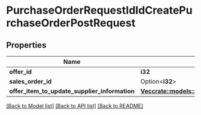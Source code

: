 # PurchaseOrderRequestIdIdCreatePurchaseOrderPostRequest

## Properties

Name | Type | Description | Notes
------------ | ------------- | ------------- | -------------
**offer_id** | **i32** |  | 
**sales_order_id** | Option<**i32**> |  | [optional]
**offer_item_to_update_supplier_information** | [**Vec<crate::models::PurchaseOrderRequestOfferItemInformation>**](purchaseOrderRequestOfferItemInformation.md) |  | 

[[Back to Model list]](../README.md#documentation-for-models) [[Back to API list]](../README.md#documentation-for-api-endpoints) [[Back to README]](../README.md)


